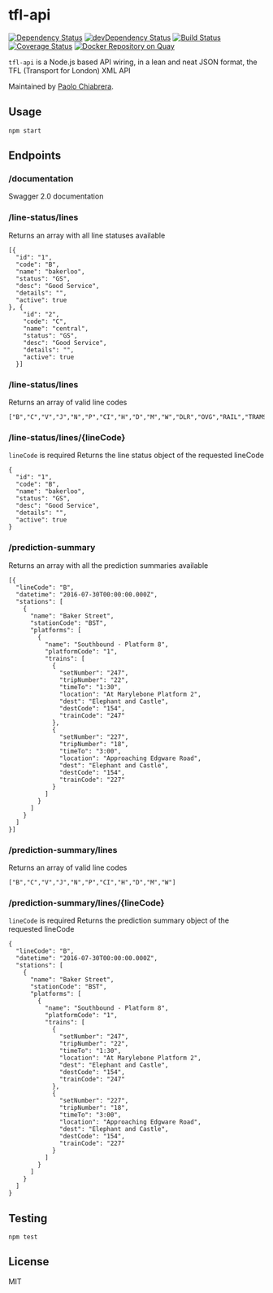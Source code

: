 # tfl-api

[![Dependency Status](https://david-dm.org/paolo-chiabrera/tfl-api.svg)](https://david-dm.org/paolo-chiabrera/tfl-api)
[![devDependency Status](https://david-dm.org/paolo-chiabrera/tfl-api/dev-status.svg?theme=shields.io)](https://david-dm.org/paolo-chiabrera/tfl-api#info=devDependencies)
[![Build Status](https://travis-ci.org/paolo-chiabrera/tfl-api.svg?branch=master)](https://travis-ci.org/paolo-chiabrera/tfl-api)
[![Coverage Status](https://coveralls.io/repos/github/paolo-chiabrera/tfl-api/badge.svg?branch=integrate_coveralls)](https://coveralls.io/github/paolo-chiabrera/tfl-api?branch=integrate_coveralls)
[![Docker Repository on Quay](https://quay.io/repository/d3lirium/tfl-api/status "Docker Repository on Quay")](https://quay.io/repository/d3lirium/tfl-api)

`tfl-api` is a Node.js based API wiring, in a lean and neat JSON format, the TFL (Transport for London) XML API

Maintained by [Paolo Chiabrera](https://github.com/paolo-chiabrera).

## Usage

```
npm start
```

## Endpoints

### /documentation
Swagger 2.0 documentation

### /line-status/lines
Returns an array with all line statuses available
```
[{
  "id": "1",
  "code": "B",
  "name": "bakerloo",
  "status": "GS",
  "desc": "Good Service",
  "details": "",
  "active": true
}, {
    "id": "2",
    "code": "C",
    "name": "central",
    "status": "GS",
    "desc": "Good Service",
    "details": "",
    "active": true
  }]
```

### /line-status/lines
Returns an array of valid line codes
```
["B","C","V","J","N","P","CI","H","D","M","W","DLR","OVG","RAIL","TRAMS"]
```

### /line-status/lines/{lineCode}
`lineCode` is required
Returns the line status object of the requested lineCode
```
{
  "id": "1",
  "code": "B",
  "name": "bakerloo",
  "status": "GS",
  "desc": "Good Service",
  "details": "",
  "active": true
}
```

### /prediction-summary
Returns an array with all the prediction summaries available
```
[{
  "lineCode": "B",
  "datetime": "2016-07-30T00:00:00.000Z",
  "stations": [
    {
      "name": "Baker Street",
      "stationCode": "BST",
      "platforms": [
        {
          "name": "Southbound - Platform 8",
          "platformCode": "1",
          "trains": [
            {
              "setNumber": "247",
              "tripNumber": "22",
              "timeTo": "1:30",
              "location": "At Marylebone Platform 2",
              "dest": "Elephant and Castle",
              "destCode": "154",
              "trainCode": "247"
            },
            {
              "setNumber": "227",
              "tripNumber": "18",
              "timeTo": "3:00",
              "location": "Approaching Edgware Road",
              "dest": "Elephant and Castle",
              "destCode": "154",
              "trainCode": "227"
            }
          ]
        }
      ]
    }
  ]
}]
```

### /prediction-summary/lines
Returns an array of valid line codes
```
["B","C","V","J","N","P","CI","H","D","M","W"]
```

### /prediction-summary/lines/{lineCode}
`lineCode` is required
Returns the prediction summary object of the requested lineCode
```
{
  "lineCode": "B",
  "datetime": "2016-07-30T00:00:00.000Z",
  "stations": [
    {
      "name": "Baker Street",
      "stationCode": "BST",
      "platforms": [
        {
          "name": "Southbound - Platform 8",
          "platformCode": "1",
          "trains": [
            {
              "setNumber": "247",
              "tripNumber": "22",
              "timeTo": "1:30",
              "location": "At Marylebone Platform 2",
              "dest": "Elephant and Castle",
              "destCode": "154",
              "trainCode": "247"
            },
            {
              "setNumber": "227",
              "tripNumber": "18",
              "timeTo": "3:00",
              "location": "Approaching Edgware Road",
              "dest": "Elephant and Castle",
              "destCode": "154",
              "trainCode": "227"
            }
          ]
        }
      ]
    }
  ]
}
```

## Testing

```
npm test
```

## License

MIT
